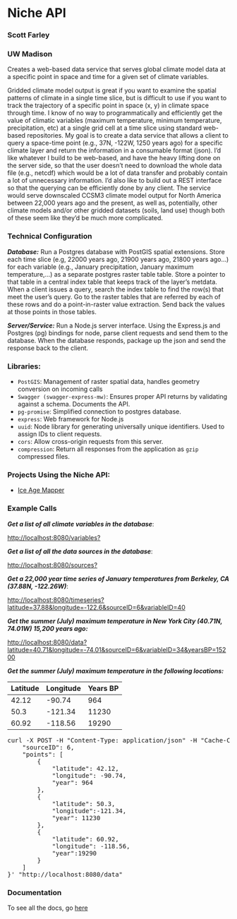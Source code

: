 # Niche API
### Scott Farley
### UW Madison

Creates a web-based data service that serves global climate model data at a specific point in space and time for a given set of climate variables.  

Gridded climate model output is great if you want to examine the spatial patterns of climate in a single time slice, but is difficult to use if you want to track the trajectory of a specific point in space (x, y) in climate space through time. I know of no way to programmatically and efficiently get the value of climatic variables (maximum temperature, minimum temperature, precipitation, etc) at a single grid cell at a time slice using standard web-based repositories.  My goal is to create a data service that allows a client to query a space-time point (e.g., 37N, -122W, 1250 years ago) for a specific climate layer and return the information in a consumable format (json).  I’d like whatever I build to be web-based, and have the heavy lifting done on the server side, so that the user doesn’t need to download the whole data file (e.g., netcdf) which would be a lot of data transfer and probably contain a lot of unnecessary information.  I’d also like to build out a REST interface so that the querying can be efficiently done by any client. The service would serve downscaled CCSM3 climate model output for North America between 22,000 years ago and the present, as well as, potentially, other climate models and/or other gridded datasets (soils, land use) though both of these seem like they’d be much more complicated.  

### Technical Configuration
***Database:*** Run a Postgres database with PostGIS spatial extensions. Store each time slice (e.g, 22000 years ago, 21900 years ago, 21800 years ago…) for each variable (e.g., January precipitation, January maximum temperature,…) as a separate postgres raster table table.  Store a pointer to that table in a central index table that keeps track of the layer’s metdata. When a client issues a query, search the index table to find the row(s) that meet the user’s query.  Go to the raster tables that are referred by each of these rows and do a point-in-raster value extraction. Send back the values at those points in those tables.

***Server/Service:*** Run a Node.js server interface. Using the Express.js and Postgres (pg) bindings for node, parse client requests and send them to the database.  When the database responds, package up the json and send the response back to the client.

### Libraries:
 - ```PostGIS```: Management of raster spatial data, handles geometry conversion on incoming calls
 - ```Swagger (swagger-express-mw)```: Ensures proper API returns by validating against a schema. Documents the API.
 - ```pg-promise```: Simplified connection to postgres database.
 - ```express```: Web framework for Node.js
 - ```uuid```: Node library for generating universally unique identifiers.  Used to assign IDs to client requests.
 - ```cors```: Allow cross-origin requests from this server.
 - ```compression```: Return all responses from the application as ```gzip``` compressed files.

### Projects Using the Niche API:
- [Ice Age Mapper](http://paleo.geography.wisc.edu)

### Example Calls

***Get a list of all climate variables in the database***: 

[http://localhost:8080/variables?](http://localhost:8080/variables?)

***Get a list of all the data sources in the database***:

[http://localhost:8080/sources?](http://localhost:8080/sources?)

***Get a 22,000 year time series of January temperatures from Berkeley, CA (37.88N, -122.26W)***:

[http://localhost:8080/timeseries?latitude=37.88&longitude=-122.6&sourceID=6&variableID=40](http://localhost:8080/timeseries?latitude=37.88&longitude=-122.6&sourceID=6&variableID=40)

***Get the summer (July) maximum temperature in New York City (40.71N, 74.01W) 15,200 years ago:***

[http://localhost:8080/data?latitude=40.71&longitude=-74.01&sourceID=6&variableID=34&yearsBP=15200](http://localhost:8080/data?latitude=40.71&longitude=-74.01&sourceID=6&variableID=34&yearsBP=15200)

***Get the summer (July) maximum temperature in the following locations:***

| Latitude | Longitude | Years BP| 
| -------- | --------- | ------- |
|42.12 | -90.74 | 964 |
| 50.3 | -121.34 | 11230 |
| 60.92 | -118.56 | 19290 |

<pre>
curl -X POST -H "Content-Type: application/json" -H "Cache-Control: no-cache" -H "Postman-Token: 17e29cb4-9d8e-f8a8-4073-70075e851f9c" -d '{	"variableID": 34,
	"sourceID": 6,
	"points": [
		{
			"latitude": 42.12,
			"longitude": -90.74,
			"year": 964
		}, 
		{
			"latitude": 50.3,
			"longitude":-121.34,
			"year": 11230
		},
		{
			"latitude": 60.92,
			"longitude": -118.56,
			"year":19290
		}
	]
}' "http://localhost:8080/data"
</pre>

### Documentation
To see all the docs, go [here](http://grad.geography.wisc.edu/cds)

